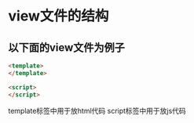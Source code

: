 # view文件的结构

## 以下面的view文件为例子

```html
<template>
</template>

<script>
</script>
```

template标签中用于放html代码
script标签中用于放js代码